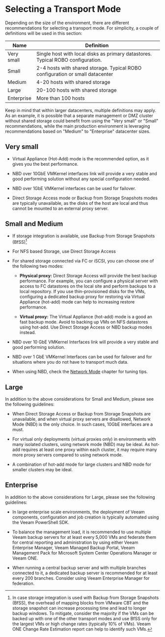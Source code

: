 # Selecting a Transport Mode

Depending on the size of the environment, there are different recommendations for selecting a transport mode. For simplicity, a couple of definitions will be used in this section:

| Name | Definition |
| -- | -- |
| Very small | Single host with local disks as primary datastores. Typical ROBO configuration. |
| Small | 2-4 hosts with shared storage. Typical ROBO configuration or small datacenter |
| Medium | 4-20 hosts with shared storage|
| Large | 20-100 hosts with shared storage |
| Enterprise | More than 100 hosts |

Keep in mind that within larger datacenters, multiple definitions may apply. As an example, it is possible that a separate management or DMZ cluster without shared storage could benefit from using the "Very small" or "Small" recommendations, while the main production environment is leveraging recommendations based on "Medium" to "Enterprise" datacenter sizes.

##  Very small

-   Virtual Appliance (Hot-Add) mode is the recommended option, as it
    gives you the best performance.

-   NBD over 10GbE VMKernel interfaces link will provide a very stable
    and good performing solution without any special configuration needed.

-   NBD over 1GbE VMKernel interfaces can be used for failover.

-   Direct Storage Access mode or Backup from Storage Snapshots
  modes are typically unavailable, as the disks of the host
	are local and thus cannot be mounted to an external proxy server.

## Small and Medium

-   If storage integration is available, use Backup from Storage Snapshots (BfSS)[^1]

- 	For NFS based Storage, use Direct Storage Access

- 	For shared storage connected via FC or iSCSI, you can choose one of the
	following two modes:
	 - **Physical proxy:**
	  Direct Storage Access will provide the best
    backup performance. For example, you can configure a physical server
    with access to FC datastores on the local site and perform backups to a
    local repository. If you use
  	thin-provisioned disks for the VMs, configuring a dedicated backup proxy
  	for restoring via Virtual Appliance (hot-add) mode can help to increasing
  	restore performance.

    - **Virtual proxy:**
  	The Virtual Appliance (hot-add) mode is a good an fast backup mode.
    Avoid to backing up VMs on NFS datastores using hot-add. Use Direct Storage
  	Access or NBD backup modes instead.

-   NBD over 10 GbE VMKernel Interfaces link will provide a very stable
    and good performing solution.

-   NBD over 1 GbE VMKernel Interfaces can be used for failover and for
    situations where you do not have to transport much data.

-   When using NBD, check the [Network Mode](./network_mode.md) chapter for tuning tips.

## Large
In addition to the above considerations for Small and Medium, please see the
following guidelines:

- 	When Direct Storage Access or Backup from Storage Snapshots are unavailable,
    and when virtual proxy servers are disallowed, Network Mode (NBD) is the
    only choice. In such cases, 10GbE interfaces are a must.

- 	For virtual only deployments (virtual proxies only) in environments with many
    isolated clusters, using network mode (NBD) may be ideal. As hot-add requires
    at least one proxy within each cluster, it may require many more proxy servers
    compared to using network mode.

-   A combination of hot-add mode for large clusters and NBD mode for smaller
    clusters may be ideal.

## Enterprise
In addition to the above considerations for Large, please see the
following guidelines:

-   In large enterprise scale environments, the deployment of Veeam components,
    configuration and job creation is typically automated using the
    Veeam PowerShell SDK.

-   To balance the management load, it is recommended to use multiple
    Veeam backup servers for at least every 5,000 VMs and federate them
    for central reporting and administration by using either Veeam Enterprise
    Manager, Veeam Managed Backup Portal, Veeam Management Pack for Microsoft System
    Center Operations Manager or Veeam ONE.

-   When running a central backup server and with multiple branches connected to
    it, a dedicated backup server is
    recommended for at least every 200 branches. Consider using Veeam
    Enterprise Manager for federation.

[^1]: In case storage integration is used with Backup from Storage Snapshots (BfSS), the overhead of mapping blocks from VMware CBT and the storage snapshot can increase processing time and lead to longer backup windows. To mitigate, consider the majority if the VMs can be backed up with one of the other transport modes and use BfSS only for the largest VMs or high change rates (typically 10% of VMs). Veeam ONE Change Rate Estimation report can help to identify such VMs.
